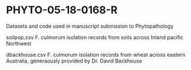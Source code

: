 # PHYTO-05-18-0168-R
Datasets and code used in manuscript submission to Phytopathology

soilpop.csv
F. culmorum isolation records from soils across Inland pacific Northwest

dbackhouse.csv
F. culmorum isolation records from wheat across eastern Australia, generaously provided by Dr. David Backhouse
